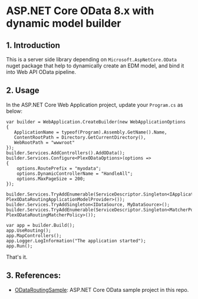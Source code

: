 # ASP.NET Core OData 8.x with dynamic model builder
## 1. Introduction
This is a server side library depending on `Microsoft.AspNetCore.OData` nuget package that help to dynamically create an EDM model, and bind it into Web API OData pipeline.
## 2. Usage
In the ASP.NET Core Web Application project, update your `Program.cs` as below:  
```  
var builder = WebApplication.CreateBuilder(new WebApplicationOptions 
{ 
   ApplicationName = typeof(Program).Assembly.GetName().Name,
   ContentRootPath = Directory.GetCurrentDirectory(),
   WebRootPath = "wwwroot"
});
builder.Services.AddControllers().AddOData(); 
builder.Services.Configure<PlexODataOptions>(options =>
{
    options.RoutePrefix = "myodata";
    options.DynamicControllerName = "HandleAll";
    options.MaxPageSize = 200;
});

builder.Services.TryAddEnumerable(ServiceDescriptor.Singleton<IApplicationModelProvider, PlexODataRoutingApplicationModelProvider>());
builder.Services.TryAddSingleton<IDataSource, MyDataSource>();
builder.Services.TryAddEnumerable(ServiceDescriptor.Singleton<MatcherPolicy, PlexODataRoutingMatcherPolicy>());

var app = builder.Build();
app.UseRouting();
app.MapControllers();
app.Logger.LogInformation("The application started");
app.Run();
```
      
That's it.

## 3. References:
- [ODataRoutingSample](https://github.com/OData/AspNetCoreOData/tree/main/sample/ODataRoutingSample): ASP.NET Core OData sample project in this repo.
  
